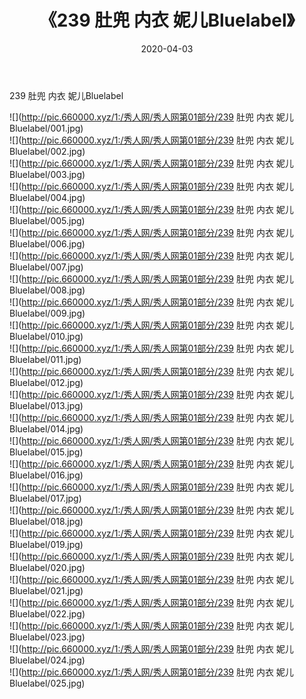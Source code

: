 ﻿---
layout: post
title:  《239 肚兜 内衣 妮儿Bluelabel》
date:   2020-04-03
img: http://pic.660000.xyz/1:/秀人网/秀人网第01部分/239 肚兜 内衣 妮儿Bluelabel/000.jpg
categories: [美女, 清纯, 唯美]
---

239 肚兜 内衣 妮儿Bluelabel

  ![](http://pic.660000.xyz/1:/秀人网/秀人网第01部分/239 肚兜 内衣 妮儿Bluelabel/001.jpg) <br> ![](http://pic.660000.xyz/1:/秀人网/秀人网第01部分/239 肚兜 内衣 妮儿Bluelabel/002.jpg) <br> ![](http://pic.660000.xyz/1:/秀人网/秀人网第01部分/239 肚兜 内衣 妮儿Bluelabel/003.jpg) <br> ![](http://pic.660000.xyz/1:/秀人网/秀人网第01部分/239 肚兜 内衣 妮儿Bluelabel/004.jpg) <br> ![](http://pic.660000.xyz/1:/秀人网/秀人网第01部分/239 肚兜 内衣 妮儿Bluelabel/005.jpg) <br> ![](http://pic.660000.xyz/1:/秀人网/秀人网第01部分/239 肚兜 内衣 妮儿Bluelabel/006.jpg) <br> ![](http://pic.660000.xyz/1:/秀人网/秀人网第01部分/239 肚兜 内衣 妮儿Bluelabel/007.jpg) <br> ![](http://pic.660000.xyz/1:/秀人网/秀人网第01部分/239 肚兜 内衣 妮儿Bluelabel/008.jpg) <br> ![](http://pic.660000.xyz/1:/秀人网/秀人网第01部分/239 肚兜 内衣 妮儿Bluelabel/009.jpg) <br> ![](http://pic.660000.xyz/1:/秀人网/秀人网第01部分/239 肚兜 内衣 妮儿Bluelabel/010.jpg) <br> ![](http://pic.660000.xyz/1:/秀人网/秀人网第01部分/239 肚兜 内衣 妮儿Bluelabel/011.jpg) <br> ![](http://pic.660000.xyz/1:/秀人网/秀人网第01部分/239 肚兜 内衣 妮儿Bluelabel/012.jpg) <br> ![](http://pic.660000.xyz/1:/秀人网/秀人网第01部分/239 肚兜 内衣 妮儿Bluelabel/013.jpg) <br> ![](http://pic.660000.xyz/1:/秀人网/秀人网第01部分/239 肚兜 内衣 妮儿Bluelabel/014.jpg) <br> ![](http://pic.660000.xyz/1:/秀人网/秀人网第01部分/239 肚兜 内衣 妮儿Bluelabel/015.jpg) <br> ![](http://pic.660000.xyz/1:/秀人网/秀人网第01部分/239 肚兜 内衣 妮儿Bluelabel/016.jpg) <br> ![](http://pic.660000.xyz/1:/秀人网/秀人网第01部分/239 肚兜 内衣 妮儿Bluelabel/017.jpg) <br> ![](http://pic.660000.xyz/1:/秀人网/秀人网第01部分/239 肚兜 内衣 妮儿Bluelabel/018.jpg) <br> ![](http://pic.660000.xyz/1:/秀人网/秀人网第01部分/239 肚兜 内衣 妮儿Bluelabel/019.jpg) <br> ![](http://pic.660000.xyz/1:/秀人网/秀人网第01部分/239 肚兜 内衣 妮儿Bluelabel/020.jpg) <br> ![](http://pic.660000.xyz/1:/秀人网/秀人网第01部分/239 肚兜 内衣 妮儿Bluelabel/021.jpg) <br> ![](http://pic.660000.xyz/1:/秀人网/秀人网第01部分/239 肚兜 内衣 妮儿Bluelabel/022.jpg) <br> ![](http://pic.660000.xyz/1:/秀人网/秀人网第01部分/239 肚兜 内衣 妮儿Bluelabel/023.jpg) <br> ![](http://pic.660000.xyz/1:/秀人网/秀人网第01部分/239 肚兜 内衣 妮儿Bluelabel/024.jpg) <br> ![](http://pic.660000.xyz/1:/秀人网/秀人网第01部分/239 肚兜 内衣 妮儿Bluelabel/025.jpg) <br>